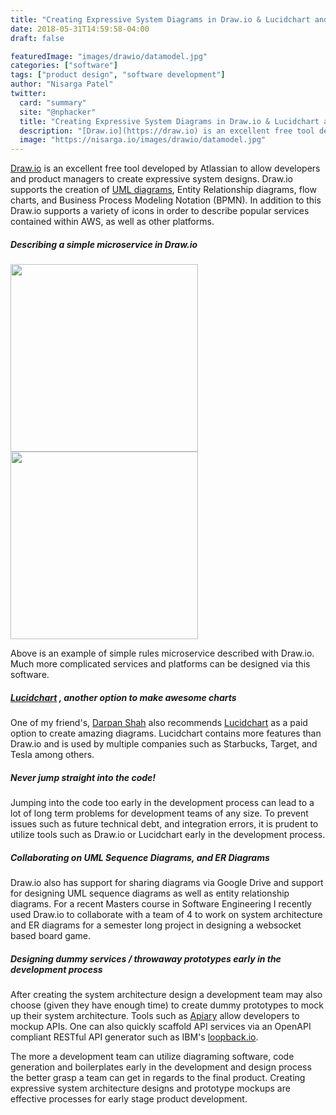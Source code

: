 ```yaml
---
title: "Creating Expressive System Diagrams in Draw.io & Lucidchart and the Importance of System Design"
date: 2018-05-31T14:59:58-04:00
draft: false

featuredImage: "images/drawio/datamodel.jpg"
categories: ["software"]
tags: ["product design", "software development"]
author: "Nisarga Patel"
twitter:
  card: "summary"
  site: "@nphacker"
  title: "Creating Expressive System Diagrams in Draw.io & Lucidchart and the Importance of System Design"
  description: "[Draw.io](https://draw.io) is an excellent free tool developed by Atlassian to allow developers and product managers to create expressive system designs."
  image: "https://nisarga.io/images/drawio/datamodel.jpg"
---
```


[Draw.io](https://draw.io) is an excellent free tool developed by Atlassian to allow developers and product managers to create expressive system designs. Draw.io supports the creation of [UML diagrams](https://www.uml-diagrams.org/), Entity Relationship diagrams, flow charts, and Business Process Modeling Notation (BPMN). In addition to this Draw.io supports a variety of icons in order to describe popular services contained within AWS, as well as other platforms.

##### Describing a simple microservice in Draw.io

<img src="/images/drawio/rules.png" width="300" />
<img src="/images/drawio/loadbalancing.png" width="300" />

Above is an example of simple rules microservice described with Draw.io. Much more complicated services and platforms can be designed via this software.

##### [Lucidchart](https://www.lucidchart.com) , another option to make awesome charts

One of my friend's, [Darpan Shah](https://www.linkedin.com/in/dmshah/) also recommends [Lucidchart](https://www.lucidchart.com) as a paid option to create amazing diagrams. Lucidchart contains more features than Draw.io and is used by multiple companies such as Starbucks, Target, and Tesla among others. 

##### Never jump straight into the code!

Jumping into the code too early in the development process can lead to a lot of long term problems for development teams of any size. To prevent issues such as future technical debt, and integration errors, it is prudent to utilize tools such as Draw.io or Lucidchart early in the development process.

##### Collaborating on UML Sequence Diagrams, and ER Diagrams

Draw.io also has support for sharing diagrams via Google Drive and support for designing UML sequence diagrams as well as entity relationship diagrams. For a recent Masters course in Software Engineering I recently used Draw.io to collaborate with a team of 4 to work on system architecture and ER diagrams for a semester long project in designing a websocket based board game.

##### Designing dummy services / throwaway prototypes early in the development process

After creating the system architecture design a development team may also choose (given they have enough time) to create dummy prototypes to mock up their system architecture. Tools such as [Apiary](https://apiary.io/) allow developers to mockup APIs. One can also quickly scaffold API services via an OpenAPI compliant RESTful API generator such as IBM's [loopback.io](http://loopback.io/). 

The more a development team can utilize diagraming software, code generation and boilerplates early in the development and design process the better grasp a team can get in regards to the final product. Creating expressive system architecture designs and prototype mockups are effective processes for early stage product development.

